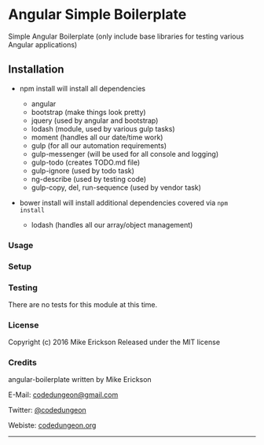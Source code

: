 # Angular Simple Boilerplate

Simple Angular Boilerplate (only include base libraries for testing various Angular applications)

## Installation

- npm install will install all dependencies
  * angular
  * bootstrap (make things look pretty)
  * jquery (used by angular and bootstrap)
  * lodash (module, used by various gulp tasks)
  * moment (handles all our date/time work)
  * gulp (for all our automation requirements)
  * gulp-messenger (will be used for all console and logging)
  * gulp-todo (creates TODO.md file)
  * gulp-ignore (used by todo task)
  * ng-describe (used by testing code)
  * gulp-copy, del, run-sequence (used by vendor task) 
  
- bower install will install additional dependencies covered via `npm install`
  * lodash (handles all our array/object management)
  
### Usage

### Setup

### Testing

There are no tests for this module at this time.  

### License

Copyright (c) 2016 Mike Erickson
Released under the MIT license

### Credits

angular-boilerplate written by Mike Erickson

E-Mail: [codedungeon@gmail.com](mailto:codedungeon@gmail.com)

Twitter: [@codedungeon](http://twitter.com/codedungeon)

Webiste: [codedungeon.org](http://codedungeon.org)

***
